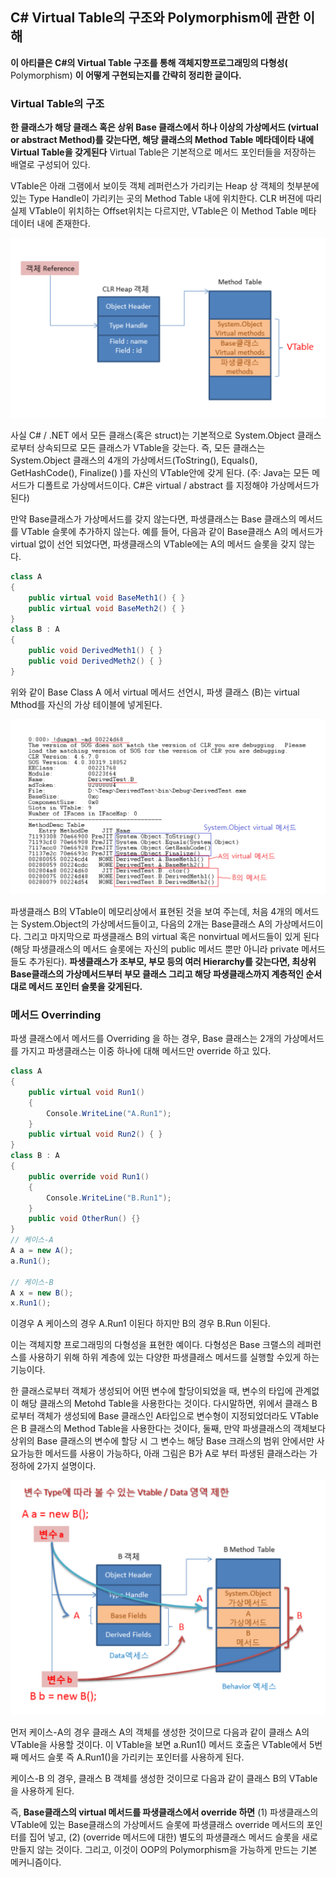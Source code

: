 ## C# Virtual Table의 구조와 Polymorphism에 관한 이해

**이 아티클은 C#의 Virtual Table 구조를 통해 객체지향프로그래밍의 다형성(** Polymorphism) **이 어떻게 구현되는지를 간략히 정리한 글이다.**

### Virtual Table의 구조

**한 클래스가 해당 클래스 혹은 상위 Base 클래스에서 하나 이상의 가상메서드 (virtual or abstract Method)를 갖는다면, 해당 클래스의 Method Table 메타데이타 내에 Virtual Table을 갖게된다** Virtual Table은 기본적으로 메서드 포인터들을 저장하는 배열로 구성되어 있다.

VTable은 아래 그램에서 보이듯 객체 레퍼런스가 가리키는 Heap 상 객체의 첫부분에 있는 Type Handle이 가리키는 곳의 Method Table 내에 위치한다. CLR 버젼에 따리 실제 VTable이 위치하는 Offset위치는 다르지만, VTable은 이 Method Table 메타 데이터 내에 존재한다.

![1740465128149](image/VirtualTable구조와_Polymorphism이해/1740465128149.png)

사실 C# / .NET 에서 모든 클래스(혹은 struct)는 기본적으로 System.Object 클래스로부터 상속되므로 모든 클래스가 VTable을 갖는다. 즉, 모든 클래스는 System.Object 클래스의 4개의 가상메서드(ToString(), Equals(), GetHashCode(), Finalize() )를 자신의 VTable안에 갖게 된다. (주: Java는 모든 메서드가 디폴트로 가상메서드이다. C#은 virtual / abstract 를 지정해야 가상메서드가 된다)

만약 Base클래스가 가상메서드를 갖지 않는다면, 파생클래스는 Base 클래스의 메서드를 VTable 슬롯에 추가하지 않는다. 예를 들어, 다음과 같이 Base클래스 A의 메서드가 virtual 없이 선언 되었다면, 파생클래스의 VTable에는 A의 메서드 슬롯을 갖지 않는다.

```csharp
class A
{
    public virtual void BaseMeth1() { }
    public virtual void BaseMeth2() { }
}
class B : A
{
    public void DerivedMeth1() { }
    public void DerivedMeth2() { }
}
```

위와 같이 Base Class A 에서 virtual 메서드 선언시, 파생 클래스 (B)는 virtual Mthod를 자신의 가상 테이블에 넣게된다.

![1740465293559](image/VirtualTable구조와_Polymorphism이해/1740465293559.png)

파생클래스 B의 VTable이 메모리상에서 표현된 것을 보여 주는데, 처음 4개의 메서드는 System.Object의 가상메서드들이고, 다음의 2개는 Base클래스 A의 가상메서드이다. 그리고 마지막으로 파생클래스 B의 virtual 혹은 nonvirtual 메서드들이 있게 된다 (해당 파생클래스의 메서드 슬롯에는 자신의 public 메서드 뿐만 아니라 private 메서드들도 추가된다). **파생클래스가 조부모, 부모 등의 여러 Hierarchy를 갖는다면, 최상위 Base클래스의 가상메서드부터 부모 클래스 그리고 해당 파생클래스까지 계층적인 순서대로 메서드 포인터 슬롯을 갖게된다.**

### 메서드 Overrinding

파생 클래스에서 메서드를 Overriding 을 하는 경우, Base 클래스는 2개의 가상메서드를 가지고 파생클래스는 이중 하나에 대해 메서드만 override 하고 있다.

```csharp
class A
{
    public virtual void Run1() 
    {
        Console.WriteLine("A.Run1");
    }
    public virtual void Run2() { }
}
class B : A
{
    public override void Run1() 
    {
        Console.WriteLine("B.Run1");
    }  
    public void OtherRun() {}
}
// 케이스-A
A a = new A();
a.Run1(); 

// 케이스-B
A x = new B();
x.Run1();  

```

이경우 A 케이스의 경우 A.Run1 이된다 하지만 B의 경우 B.Run 이된다.

이는 객체지향 프로그래밍의 다형성을 표현한 예이다. 다형성은 Base 크랠스의 레퍼런스를 사용하기 위해 하위 계층에 있는 다양한 파생클래스 메서드를 실행할 수있게 하는 기능이다.

한 클래스로부터 객체가 생성되어 어떤 변수에 할당이되었을 때, 변수의 타입에 관계없이 해당 클래스의 Metohd Table을 사용한다는 것이다. 다시말하면, 위에서 클래스 B 로부터 객체가 생성되에 Base 클래스인 A타입으로 변수형이 지정되었더라도 VTable은 B 클래스의 Method Table을 사용한다는 것이다, 둘째, 만약 파생클래스의 객체보다 상위의 Base 클래스의 변수에 할당 시 그 변수느 해당 Base 크래스의 범위 안에서만 사요가능한 메서드를 사용이 가능하다, 아래 그림은 B가 A로 부터 파생된 클래스라는 가정하에 2가지 설명이다.

![1740466557255](image/VirtualTable구조와_Polymorphism이해/1740466557255.png)

먼저 케이스-A의 경우 클래스 A의 객체를 생성한 것이므로 다음과 같이 클래스 A의 VTable을 사용할 것이다. 이 VTable을 보면 a.Run1() 메서드 호출은 VTable에서 5번째 메서드 슬롯 즉 A.Run1()을 가리키는 포인터를 사용하게 된다.

케이스-B 의 경우, 클래스 B 객체를 생성한 것이므로 다음과 같이 클래스 B의 VTable을 사용하게 된다.

즉, **Base클래스의 virtual 메서드를 파생클래스에서 override 하면** (1) 파생클래스의 VTable에 있는 Base클래스의 가상메서드 슬롯에 파생클래스 override 메서드의 포인터를 집어 넣고, (2) (override 메서드에 대한) 별도의 파생클래스 메서드 슬롯을 새로 만들지 않는 것이다. 그리고, 이것이 OOP의 Polymorphism을 가능하게 만드는 기본 메커니즘이다.
